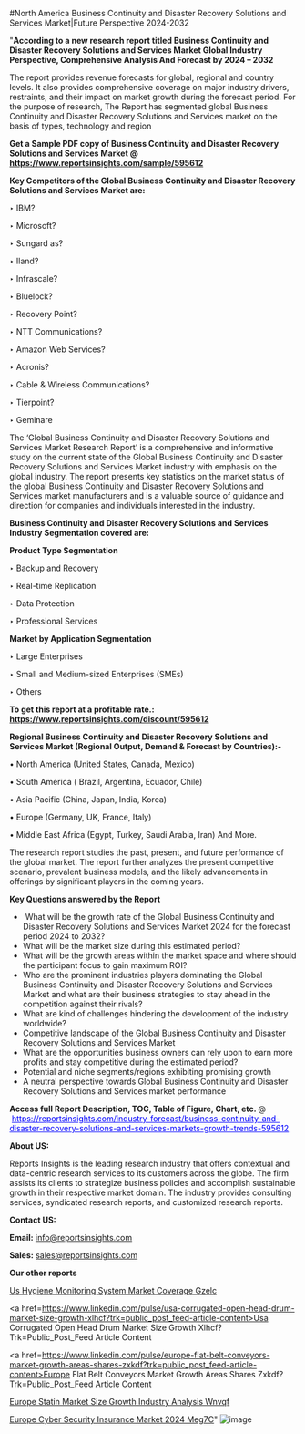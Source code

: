 #North America Business Continuity and Disaster Recovery Solutions and Services Market|Future Perspective 2024-2032

"<strong>According to a new research report titled Business Continuity and Disaster Recovery Solutions and Services Market Global Industry Perspective, Comprehensive Analysis And Forecast by 2024 – 2032</strong>

The report provides revenue forecasts for global, regional and country levels. It also provides comprehensive coverage on major industry drivers, restraints, and their impact on market growth during the forecast period. For the purpose of research, The Report has segmented global Business Continuity and Disaster Recovery Solutions and Services market on the basis of types, technology and region

<strong>Get a Sample PDF copy of Business Continuity and Disaster Recovery Solutions and Services Market </strong><strong>@<a href=https://www.reportsinsights.com/sample/595612 style=color:#0000ff;> https://www.reportsinsights.com/sample/595612</a></strong></font>

<strong>Key Competitors of the Global Business Continuity and Disaster Recovery Solutions and Services Market are:</strong>

‣ IBM?

‣ Microsoft?

‣ Sungard as?

‣ Iland?

‣ Infrascale?

‣ Bluelock?

‣ Recovery Point?

‣ NTT Communications?

‣ Amazon Web Services?

‣ Acronis?

‣ Cable & Wireless Communications?

‣ Tierpoint?

‣ Geminare

The ‘Global Business Continuity and Disaster Recovery Solutions and Services Market Research Report’ is a comprehensive and informative study on the current state of the Global Business Continuity and Disaster Recovery Solutions and Services Market industry with emphasis on the global industry. The report presents key statistics on the market status of the global Business Continuity and Disaster Recovery Solutions and Services market manufacturers and is a valuable source of guidance and direction for companies and individuals interested in the industry.

<strong>Business Continuity and Disaster Recovery Solutions and Services Industry Segmentation covered are:</strong>

<strong>Product Type Segmentation</strong>

‣    Backup and Recovery


‣ Real-time Replication


‣ Data Protection


‣ Professional Services

<strong>Market by Application Segmentation</strong>

‣   Large Enterprises


‣ Small and Medium-sized Enterprises (SMEs)


‣ Others

<strong>To get this report at a profitable rate.: <a href=https://www.reportsinsights.com/discount/595612 style=color:#0000ff;>https://www.reportsinsights.com/discount/595612</a></strong></font>

<strong>Regional Business Continuity and Disaster Recovery Solutions and Services Market (Regional Output, Demand &amp; Forecast by Countries):-</strong>

• North America (United States, Canada, Mexico)

• South America ( Brazil, Argentina, Ecuador, Chile)

• Asia Pacific (China, Japan, India, Korea)

• Europe (Germany, UK, France, Italy)

• Middle East Africa (Egypt, Turkey, Saudi Arabia, Iran) And More.

The research report studies the past, present, and future performance of the global market. The report further analyzes the present competitive scenario, prevalent business models, and the likely advancements in offerings by significant players in the coming years.

<strong>Key Questions answered by the Report</strong>
<ul>
  <li> What will be the growth rate of the Global Business Continuity and Disaster Recovery Solutions and Services Market 2024 for the forecast period 2024 to 2032?</li>
  <li>What will be the market size during this estimated period?</li>
  <li>What will be the growth areas within the market space and where should the participant focus to gain maximum ROI?</li>
  <li>Who are the prominent industries players dominating the Global Business Continuity and Disaster Recovery Solutions and Services Market and what are their business strategies to stay ahead in the competition against their rivals?</li>
  <li>What are kind of challenges hindering the development of the industry worldwide?</li>
  <li>Competitive landscape of the Global Business Continuity and Disaster Recovery Solutions and Services Market</li>
  <li>What are the opportunities business owners can rely upon to earn more profits and stay competitive during the estimated period?</li>
  <li>Potential and niche segments/regions exhibiting promising growth</li>
  <li>A neutral perspective towards Global Business Continuity and Disaster Recovery Solutions and Services market performance</li>
</ul>
<strong>Access full Report Description, TOC, Table of Figure, Chart, etc. </strong>@  <a href=https://reportsinsights.com/industry-forecast/business-continuity-and-disaster-recovery-solutions-and-services-markets-growth-trends-595612 style=color:#0000ff;>https://reportsinsights.com/industry-forecast/business-continuity-and-disaster-recovery-solutions-and-services-markets-growth-trends-595612</a></font>

<strong><strong>About US</strong>:</strong>

Reports Insights is the leading research industry that offers contextual and data-centric research services to its customers across the globe. The firm assists its clients to strategize business policies and accomplish sustainable growth in their respective market domain. The industry provides consulting services, syndicated research reports, and customized research reports.

<strong>Contact US:</strong>

<p class=""""><b>Email:</b> <a href=mailto:info@reportsinsights.com>info@reportsinsights.com</a></p>
<p class=""""><b>Sales:</b> <a href=mailto:sales@reportsinsights.com>sales@reportsinsights.com</a></p>

<strong>Our other reports</strong>

<a href=https://www.linkedin.com/pulse/us-hygiene-monitoring-system-market-coverage-gzelc/>Us Hygiene Monitoring System Market Coverage Gzelc</a>

<a href=https://www.linkedin.com/pulse/usa-corrugated-open-head-drum-market-size-growth-xlhcf?trk=public_post_feed-article-content>Usa Corrugated Open Head Drum Market Size Growth Xlhcf?Trk=Public_Post_Feed Article Content</a>

<a href=https://www.linkedin.com/pulse/europe-flat-belt-conveyors-market-growth-areas-shares-zxkdf?trk=public_post_feed-article-content>Europe Flat Belt Conveyors Market Growth Areas Shares Zxkdf?Trk=Public_Post_Feed Article Content</a>

<a href=https://www.linkedin.com/pulse/europe-statin-market-size-growth-industry-analysis-wnvqf/>Europe Statin Market Size Growth Industry Analysis Wnvqf</a>

<a href=https://www.linkedin.com/pulse/europe-cyber-security-insurance-market-2024-meg7c/>Europe Cyber Security Insurance Market 2024 Meg7C</a>"
![image](https://github.com/ahaan12367/RIMarket24/assets/158471582/03ff1b84-06ea-4459-bee4-eabbe00bb3bb)
